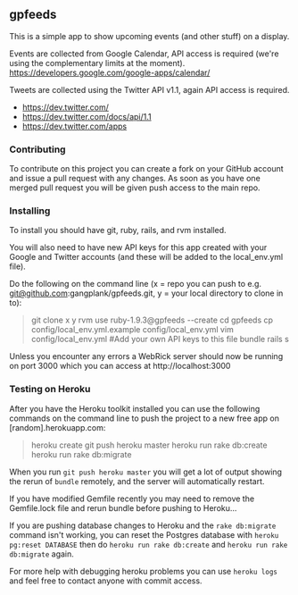 ## gpfeeds ##

This is a simple app to show upcoming events (and other stuff) on a display.

Events are collected from Google Calendar, API access is required (we're using the complementary limits at the moment). https://developers.google.com/google-apps/calendar/

Tweets are collected using the Twitter API v1.1, again API access is required. 
- https://dev.twitter.com/
- https://dev.twitter.com/docs/api/1.1
- https://dev.twitter.com/apps

### Contributing ###

To contribute on this project you can create a fork on your GitHub account and issue a pull request with any changes. As soon as you have one merged pull request you will be given push access to the main repo.

### Installing ###

To install you should have git, ruby, rails, and rvm installed.

You will also need to have new API keys for this app created with your Google and Twitter accounts (and these will be added to the local_env.yml file).

Do the following on the command line (x = repo you can push to e.g. git@github.com:gangplank/gpfeeds.git, y = your local directory to clone in to):
>	git clone x y
>	rvm use ruby-1.9.3@gpfeeds --create
>	cd gpfeeds
>	cp config/local_env.yml.example config/local_env.yml
>	vim config/local_env.yml #Add your own API keys to this file
>	bundle
>	rails s

Unless you encounter any errors a WebRick server should now be running on port 3000 which you can access at http://localhost:3000

### Testing on Heroku ###

After you have the Heroku toolkit installed you can use the following commands on the command line to push the project to a new free app on [random].herokuapp.com:
>	heroku create
>	git push heroku master
>	heroku run rake db:create
>	heroku run rake db:migrate

When you run `git push heroku master` you will get a lot of output showing the rerun of `bundle` remotely, and the server will automatically restart.

If you have modified Gemfile recently you may need to remove the Gemfile.lock file and rerun bundle before pushing to Heroku...

If you are pushing database changes to Heroku and the `rake db:migrate` command isn't working, you can reset the Postgres database with `heroku pg:reset DATABASE` then do `heroku run rake db:create` and `heroku run rake db:migrate` again.

For more help with debugging heroku problems you can use `heroku logs` and feel free to contact anyone with commit access.
